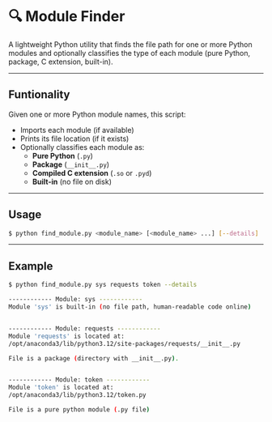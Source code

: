 # 🔍 Module Finder

A lightweight Python utility that finds the file path for one or more Python modules and optionally classifies the type of each module (pure Python, package, C extension, built-in).

---

## Funtionality

Given one or more Python module names, this script:

- Imports each module (if available)
- Prints its file location (if it exists)
- Optionally classifies each module as:
  - **Pure Python** (`.py`)
  - **Package** (`__init__.py`)
  - **Compiled C extension** (`.so` or `.pyd`)
  - **Built-in** (no file on disk)

---

## Usage

```bash
$ python find_module.py <module_name> [<module_name> ...] [--details]
```

---

## Example

```bash
$ python find_module.py sys requests token --details

------------ Module: sys ------------
Module 'sys' is built-in (no file path, human-readable code online)


------------ Module: requests ------------
Module 'requests' is located at:
/opt/anaconda3/lib/python3.12/site-packages/requests/__init__.py

File is a package (directory with __init__.py).


------------ Module: token ------------
Module 'token' is located at:
/opt/anaconda3/lib/python3.12/token.py

File is a pure python module (.py file)

```

